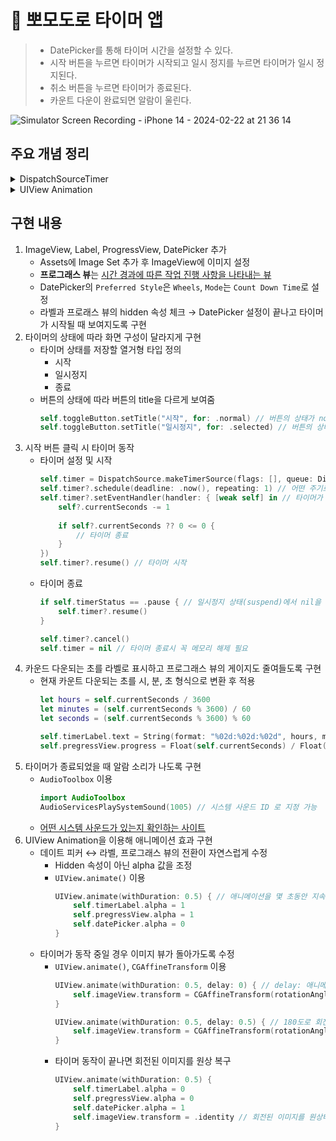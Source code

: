 # 🍅 뽀모도로 타이머 앱

> - DatePicker를 통해 타이머 시간을 설정할 수 있다.
> - 시작 버튼을 누르면 타이머가 시작되고 일시 정지를 누르면 타이머가 일시 정지된다.
> - 취소 버튼을 누르면 타이머가 종료된다.
> - 카운트 다운이 완료되면 알람이 울린다.

![Simulator Screen Recording - iPhone 14 - 2024-02-22 at 21 36 14](https://github.com/mijisuh/fastcampus-ios/assets/57468832/d8ab96b9-1761-48ab-8083-aaec10f65f33)

## 주요 개념 정리

<details>
<summary>DispatchSourceTimer</summary>

- 타이머란 <u>특정 시간이 지나고 이벤트를 발생</u>시키거나 <u>반복적인 주기로 특정 작업을 수행</u>하는 행위를 하는 것
- GCD API에 있는 `DispatchSourceTimer`를 이용해서 타이머 구현 가능
    - **GCD(Grand Central Dispatch)** 란 <u>작업을 병렬적으로 처리하기 위해 애플이 제공해주는 API</u>로, 스레드를 만들거나 관리해야 하는 경우 사용자는 그저 Task가 담긴 큐를 만들고 그 큐를 GCD에 던져버리면 GCP가 모든 스레드를 관리해줌
    - **Main Thread**: iOS에서 오직 한 개만 존재하는 스레드로 대부분의 코드는 메인 스레드로 작업 → 대부분의 클래스가 Cocoa 프레임워크로 정의되는데 Cocoa가 메인스레드에서 호출되기 때문
    - 메인 스레드를 인터페이스 스레드라고도 하는데 유저가 인터페이스에 접근하면 이벤트는 메인 스레드로 전달되기 때문에 <u>인터페이스 관련 코드(UI 관련 작업)는 메인 스레드 내에서 작성</u>되어야 함
- ex) 1초에 한번씩 타이머 핸들러를 호출시켜서 시간을 카운트 다운
</details>

<details>
<summary>UIView Animation</summary>

- UIView 클래스는 애니메이션에서 사용되는 API를 타입 메서드로 제공하고 이 메서드를 활용해서 비교적 단순한 코드로 애니메이션을 구현할 수 있음
- ex) alpha 값으로 뷰가 자연스럽게 사라지거나 생기도록 하는 애니메이션 구현, 이미지 뷰의 transform 값을 조정해서 회전되는 애니메이션 구현
</details>

## 구현 내용
1. ImageView, Label, ProgressView, DatePicker 추가
    - Assets에 Image Set 추가 후 ImageView에 이미지 설정
    - **프로그래스 뷰**는 <u>시간 경과에 따른 작업 진행 사항을 나타내는 뷰</u>
    - DatePicker의 `Preferred Style`은 `Wheels`, `Mode`는 `Count Down Time`로 설정
    - 라벨과 프로래스 뷰의 hidden 속성 체크 → DatePicker 설정이 끝나고 타이머가 시작될 때 보여지도록 구현
2. 타이머의 상태에 따라 화면 구성이 달라지게 구현
    - 타이머 상태를 저장할 열거형 타입 정의
        - 시작
        - 일시정지
        - 종료
    - 버튼의 상태에 따라 버튼의 title을 다르게 보여줌
        ```swift
        self.toggleButton.setTitle("시작", for: .normal) // 버튼의 상태가 normal이면(selected가 아니면)
        self.toggleButton.setTitle("일시정지", for: .selected) // 버튼의 상태가 selected이면
        ```
3. 시작 버튼 클릭 시 타이머 동작
    - 타이머 설정 및 시작
        ```swift
        self.timer = DispatchSource.makeTimerSource(flags: [], queue: DispatchQueue.main) // 어떤 스레드 큐에서 반복 동작할 것인지 설정
        self.timer?.schedule(deadline: .now(), repeating: 1) // 어떤 주기로 타이머를 실행할 것인지, 몇 초마다 반복되도록 할 것인지
        self.timer?.setEventHandler(handler: { [weak self] in // 타이머가 동작할 때마다 호출(1초에 한번씩 실행)
            self?.currentSeconds -= 1
            
            if self?.currentSeconds ?? 0 <= 0 {
                // 타이머 종료
            }
        })
        self.timer?.resume() // 타이머 시작
        ```
    - 타이머 종료
        ```swift
        if self.timerStatus == .pause { // 일시정지 상태(suspend)에서 nil을 대입하면 런타임 오류 발생
            self.timer?.resume()
        }
        
        self.timer?.cancel()
        self.timer = nil // 타이머 종료시 꼭 메모리 해제 필요
        ```
4. 카운드 다운되는 초를 라벨로 표시하고 프로그래스 뷰의 게이지도 줄여들도록 구현
    - 현재 카운트 다운되는 초를 시, 분, 초 형식으로 변환 후 적용
        ```swift
        let hours = self.currentSeconds / 3600
        let minutes = (self.currentSeconds % 3600) / 60
        let seconds = (self.currentSeconds % 3600) % 60
        
        self.timerLabel.text = String(format: "%02d:%02d:%02d", hours, minutes, seconds) // 서식자를 지정해서 두자릿수로 만들고 :(콜론)으로 구분
        self.pregressView.progress = Float(self.currentSeconds) / Float(self.duration)
        ```
5. 타이머가 종료되었을 때 알람 소리가 나도록 구현
    - `AudioToolbox` 이용
        ```swift
        import AudioToolbox
        AudioServicesPlaySystemSound(1005) // 시스템 사운드 ID 로 지정 가능
        ```
    - [어떤 시스템 사운드가 있는지 확인하는 사이트](http://iphonedev.wiki/AudioServices)
6. UIView Animation을 이용해 애니메이션 효과 구현
    - 데이트 피커 ↔ 라벨, 프로그래스 뷰의 전환이 자연스럽게 수정
        - Hidden 속성이 아닌 alpha 값을 조정
        - `UIView.animate()` 이용
            ```swift
            UIView.animate(withDuration: 0.5) { // 애니메이션을 몇 초동안 지속할 것인지
                self.timerLabel.alpha = 1
                self.pregressView.alpha = 1
                self.datePicker.alpha = 0
            } 
            ```
    - 타이머가 동작 중일 경우 이미지 뷰가 돌아가도록 수정
        - `UIView.animate()`, `CGAffineTransform` 이용
            ```swift
            UIView.animate(withDuration: 0.5, delay: 0) { // delay: 애니메이션을 몇 초뒤에 시작할 것인지 지정
                self.imageView.transform = CGAffineTransform(rotationAngle: .pi) // 180도로 회전
            }
            
            UIView.animate(withDuration: 0.5, delay: 0.5) { // 180도로 회전이 끝나면 동작하도록
                self.imageView.transform = CGAffineTransform(rotationAngle: .pi * 2) // 360도로 회전
            }
            ```
        - 타이머 동작이 끝나면 회전된 이미지를 원상 복구
            ```swift
            UIView.animate(withDuration: 0.5) {
                self.timerLabel.alpha = 0
                self.pregressView.alpha = 0
                self.datePicker.alpha = 1
                self.imageView.transform = .identity // 회전된 이미지를 원상태로 복구
            }
            ```
